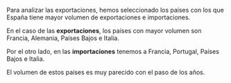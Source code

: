 Para analizar las exportaciones, hemos seleccionado los países con los que España tiene mayor volumen de exportaciones e importaciones.

En el caso de las **exportaciones**, los países con mayor volumen son Francia, Alemania, Países Bajos e Italia.

Por el otro lado, en las **importaciones** tenemos a Francia, Portugal, Países Bajos e Italia.

El volumen de estos países es muy parecido con el paso de los años.
